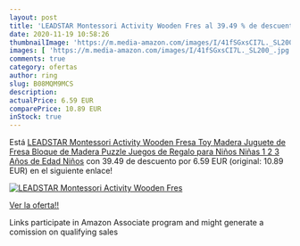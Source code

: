 ```yaml
---
layout: post
title: 'LEADSTAR Montessori Activity Wooden Fres al 39.49 % de descuento'
date: 2020-11-19 10:58:26
thumbnailImage: 'https://m.media-amazon.com/images/I/41fSGxsCI7L._SL200_.jpg'
images: [ 'https://m.media-amazon.com/images/I/41fSGxsCI7L._SL200_.jpg' ]
comments: true
category: ofertas
author: ring
slug: B08MQM9MCS
description:
actualPrice: 6.59 EUR
comparePrice: 10.89 EUR
inStock: true
---
```


Está [LEADSTAR Montessori Activity Wooden Fresa Toy  Madera Juguete de Fresa Bloque de Madera Puzzle Juegos de Regalo para Niños Niñas 1 2 3 Años de Edad Niños](https://www.amazon.es/dp/B08MQM9MCS/?tag=tolees-21) con 39.49 de descuento por 6.59 EUR (original: 10.89 EUR) en el siguiente enlace!

[![LEADSTAR Montessori Activity Wooden Fres](https://m.media-amazon.com/images/I/41fSGxsCI7L._SL200_.jpg)](https://www.amazon.es/dp/B08MQM9MCS/?tag=tolees-21)

[Ver la oferta!!](https://www.amazon.es/dp/B08MQM9MCS/?tag=tolees-21)

Links participate in Amazon Associate program and might generate a comission on qualifying sales


